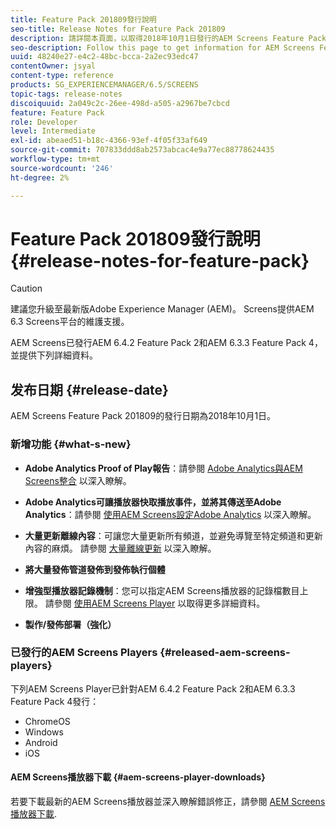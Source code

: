 ```yaml
---
title: Feature Pack 201809發行說明
seo-title: Release Notes for Feature Pack 201809
description: 請詳閱本頁面，以取得2018年10月1日發行的AEM Screens Feature Pack 201809的相關資訊。
seo-description: Follow this page to get information for AEM Screens Feature Pack 201809 released on October 01, 2018.
uuid: 48240e27-e4c2-48bc-bcca-2a2ec93edc47
contentOwner: jsyal
content-type: reference
products: SG_EXPERIENCEMANAGER/6.5/SCREENS
topic-tags: release-notes
discoiquuid: 2a049c2c-26ee-498d-a505-a2967be7cbcd
feature: Feature Pack
role: Developer
level: Intermediate
exl-id: abeaed51-b18c-4366-93ef-4f05f33af649
source-git-commit: 707833ddd8ab2573abcac4e9a77ec88778624435
workflow-type: tm+mt
source-wordcount: '246'
ht-degree: 2%

---
```


# Feature Pack 201809發行說明 {#release-notes-for-feature-pack}

>[!CAUTION]
>
>建議您升級至最新版Adobe Experience Manager (AEM)。 Screens提供AEM 6.3 Screens平台的維護支援。

AEM Screens已發行AEM 6.4.2 Feature Pack 2和AEM 6.3.3 Feature Pack 4，並提供下列詳細資料。

## 发布日期 {#release-date}

AEM Screens Feature Pack 201809的發行日期為2018年10月1日。

### 新增功能 {#what-s-new}

* **Adobe Analytics Proof of Play報告**：請參閱 [Adobe Analytics與AEM Screens整合](adobe-analytics-integration-aem-screens.md) 以深入瞭解。

* **Adobe Analytics可讓播放器快取播放事件，並將其傳送至Adobe Analytics**：請參閱 [使用AEM Screens設定Adobe Analytics](configuring-adobe-analytics-aem-screens.md) 以深入瞭解。

* **大量更新離線內容**：可讓您大量更新所有頻道，並避免導覽至特定頻道和更新內容的麻煩。 請參閱 [大量離線更新](bulk-offline-update.md) 以深入瞭解。

* **將大量發佈管道發佈到發佈執行個體**
* **增強型播放器記錄機制**：您可以指定AEM Screens播放器的記錄檔數目上限。 請參閱 [使用AEM Screens Player](working-with-screens-player.md) 以取得更多詳細資料。

* **製作/發佈部署（強化）**

### 已發行的AEM Screens Players {#released-aem-screens-players}

下列AEM Screens Player已針對AEM 6.4.2 Feature Pack 2和AEM 6.3.3 Feature Pack 4發行：

* ChromeOS
* Windows
* Android
* iOS

#### AEM Screens播放器下載 {#aem-screens-player-downloads}

若要下載最新的AEM Screens播放器並深入瞭解錯誤修正，請參閱 [AEM Screens播放器下載](https://download.macromedia.com/screens/).
